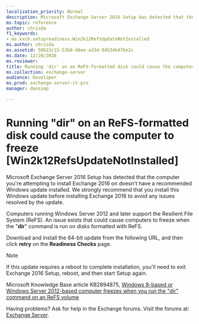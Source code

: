 ```yaml
---
localization_priority: Normal
description: Microsoft Exchange Server 2016 Setup has detected that the computer you're attempting to install Exchange 2016 on doesn't have a recommended Windows update installed. We strongly recommend that you install this Windows update before installing Exchange 2016 to avoid any issues resolved by the update.
ms.topic: reference
author: chrisda
f1_keywords:
- ms.exch.setupreadiness.Win2k12RefsUpdateNotInstalled
ms.author: chrisda
ms.assetid: 50b23c15-53b8-46ee-a334-94534bd76e2c
ms.date: 12/20/2016
ms.reviewer: 
title: Running 'dir' on an ReFS-formatted disk could cause the computer to freeze [Win2k12RefsUpdateNotInstalled]
ms.collection: exchange-server
audience: Developer
ms.prod: exchange-server-it-pro
manager: dansimp

---
```


# Running "dir" on an ReFS-formatted disk could cause the computer to freeze [Win2k12RefsUpdateNotInstalled]

Microsoft Exchange Server 2016 Setup has detected that the computer you're attempting to install Exchange 2016 on doesn't have a recommended Windows update installed. We strongly recommend that you install this Windows update before installing Exchange 2016 to avoid any issues resolved by the update.

Computers running Windows Server 2012 and later support the Resilient File System (ReFS). An issue exists that could cause computers to freeze when the "**dir**" command is run on disks formatted with ReFS.

Download and install the 64-bit update from the following URL, and then click **retry** on the **Readiness Checks** page.

> [!NOTE]
> If this update requires a reboot to complete installation, you'll need to exit Exchange 2016 Setup, reboot, and then start Setup again.

Microsoft Knowledge Base article KB2894875, [ Windows 8-based or Windows Server 2012-based computer freezes when you run the "dir" command on an ReFS volume ](http://go.microsoft.com/fwlink/?linkid=3052&kbid=2894875)

Having problems? Ask for help in the Exchange forums. Visit the forums at: [Exchange Server](https://go.microsoft.com/fwlink/p/?linkId=60612).

